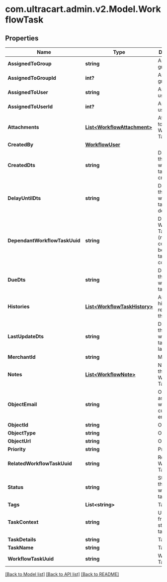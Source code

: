 # com.ultracart.admin.v2.Model.WorkflowTask
## Properties

Name | Type | Description | Notes
------------ | ------------- | ------------- | -------------
**AssignedToGroup** | **string** | Assigned to group | [optional] 
**AssignedToGroupId** | **int?** | Assigned to group ID | [optional] 
**AssignedToUser** | **string** | Assigned to user | [optional] 
**AssignedToUserId** | **int?** | Assigned to user ID | [optional] 
**Attachments** | [**List&lt;WorkflowAttachment&gt;**](WorkflowAttachment.md) | Attachments to the Workflow Task | [optional] 
**CreatedBy** | [**WorkflowUser**](WorkflowUser.md) |  | [optional] 
**CreatedDts** | **string** | Date/time that the workflow task was created | [optional] 
**DelayUntilDts** | **string** | Date/time that the workflow task should delay until | [optional] 
**DependantWorkflowTaskUuid** | **string** | Dependant Workflow Task UUID (must be completed before this task can be completed) | [optional] 
**DueDts** | **string** | Date/time that the workflow task is due | [optional] 
**Histories** | [**List&lt;WorkflowTaskHistory&gt;**](WorkflowTaskHistory.md) | Array of history records for the task | [optional] 
**LastUpdateDts** | **string** | Date/time that the workflow task was last updated | [optional] 
**MerchantId** | **string** | Merchant ID | [optional] 
**Notes** | [**List&lt;WorkflowNote&gt;**](WorkflowNote.md) | Notes on the Workflow Task | [optional] 
**ObjectEmail** | **string** | Object is associated with customer email | [optional] 
**ObjectId** | **string** | Object ID | [optional] 
**ObjectType** | **string** | Object Type | [optional] 
**ObjectUrl** | **string** | Object URL | [optional] 
**Priority** | **string** | Priority | [optional] 
**RelatedWorkflowTaskUuid** | **string** | Related Workflow Task UUID | [optional] 
**Status** | **string** | Status of the workflow task | [optional] 
**Tags** | **List&lt;string&gt;** | Tags | [optional] 
**TaskContext** | **string** | User friendly string of the task context | [optional] 
**TaskDetails** | **string** | Task Details | [optional] 
**TaskName** | **string** | Task Name | [optional] 
**WorkflowTaskUuid** | **string** | Workflow Task UUID | [optional] 


[[Back to Model list]](../README.md#documentation-for-models) [[Back to API list]](../README.md#documentation-for-api-endpoints) [[Back to README]](../README.md)

